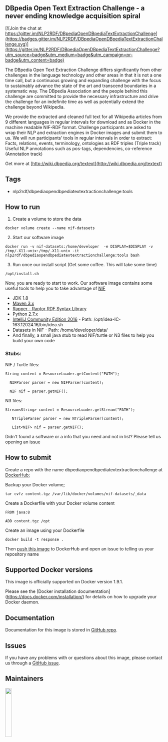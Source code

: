 ## DBpedia Open Text Extraction Challenge - a never ending knowledge acquisition spiral

[![Join the chat at https://gitter.im/NLP2RDF/DBpediaOpenDBpediaTextExtractionChallenge](https://badges.gitter.im/NLP2RDF/DBpediaOpenDBpediaTextExtractionChallenge.svg)](https://gitter.im/NLP2RDF/DBpediaOpenDBpediaTextExtractionChallenge?utm_source=badge&utm_medium=badge&utm_campaign=pr-badge&utm_content=badge)

The DBpedia Open Text Extraction Challenge differs significantly from other challenges in the language technology and other areas in that it is not a one time call, but a continuous growing and expanding challenge with the focus to sustainably advance the state of the art and transcend boundaries in a systematic way. The DBpedia Association and the people behind this challenge are committed to provide the necessary infrastructure and drive the challenge for an indefinite time as well as potentially extend the challenge beyond Wikipedia. 

We provide the extracted and cleaned full text for all Wikipedia articles from 9 different languages in regular intervals for download and as Docker in the machine readable NIF-RDF format. Challenge participants are asked to wrap their NLP and extraction engines in Docker images and submit them to us. We will run participants’ tools in regular intervals in order to extract: 
Facts, relations, events, terminology, ontologies as RDF triples (Triple track)
Useful NLP annotations such as pos-tags, dependencies, co-reference (Annotation track)


Get more at [http://wiki.dbpedia.org/textext](http://wiki.dbpedia.org/textext)


## Tags 

  - nlp2rdf/dbpediaopendbpediatextextractionchallenge:tools

## How to run


1) Create a volume to store the data

``docker volume create --name nif-datasets``

2) Start our software image 

``docker run -v nif-datasets:/home/developer  -e DISPLAY=$DISPLAY -v /tmp/.X11-unix:/tmp/.X11-unix -it nlp2rdf/dbpediaopendbpediatextextractionchallenge:tools bash``

3) Run once our install script (Get some coffee. This will take some time)

``/opt/install.sh``

Now, you are ready to start to work. Our software image contains some useful tools to help you to take advantage of [NIF](https://site.nlp2rdf.org/)
  
  
* JDK 1.8
* [Maven 3.x](http://maven.apache.org/)
* [Rapper - Raptor RDF Syntax Library](http://librdf.org/raptor/)
* Python 2.7.x 
* [IntelliJ Community Edition 2016](https://www.jetbrains.com/idea/) - Path: /opt/idea-IC-163.12024.16/bin/idea.sh 
* Datasets in NIF - Path:  /home/developer/data/
* And finally, a small java stub to read NIF/turtle or N3 files to help you build your own code 


### Stubs:

NIF / Turtle files:

```
String content = ResourceLoader.getContent("PATH");

  NIFParser parser = new NIFParser(content);
  
  NIF nif = parser.getNIF();
```  


N3 files:

```
Stream<String> content = ResourceLoader.getStream("PATH");

   NTripleParser parser = new NTripleParser(content);

   List<NIF> nif = parser.getNIF();
```   



 Didn't found a software or a info that you need and not in list? Please tell us opening an issue


## How to submit


Create a repo with the name dbpediaopendbpediatextextractionchallenge at [DockerHub](http://hub.docker.com);


Backup your Docker volume;

```
tar cvfz content.tgz /var/lib/docker/volumes/nif-datasets/_data
```


Create a Dockerfile with your Docker volume content

```
FROM java:8

ADD content.tgz /opt
```

Create an image using your Dockerfile

``` 
docker build -t response .

```

Then [push this image](https://docs.docker.com/engine/getstarted/step_six/) to DockerHub and open an issue to telling us your repository name



## Supported Docker versions
This image is officially supported on Docker version 1.9.1.

Please see the [Docker installation documentation] (https://docs.docker.com/installation/) for details on how to upgrade your Docker daemon.

## Documentation

Documentation for this image is stored in [GitHub repo](https://github.com/NLP2RDF/DBpediaOpenDBpediaTextExtractionChallenge/wiki).

## Issues
If you have any problems with or questions about this image, please contact us through a [GitHub issue](https://github.com/NLP2RDF/DBpediaOpenDBpediaTextExtractionChallenges).


## Maintainers

<a href="http://infai.org"><img src="http://infai.org/de/Presse/Logos/files?get=infai_logo_en_rgb_300dpi.jpg" align="left" height="20%" width="20%" ></a>


